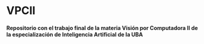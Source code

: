 # VPCII
#### Repositorio con el trabajo final de la materia Visión por Computadora II de la especialización de Inteligencia Artificial de la UBA
